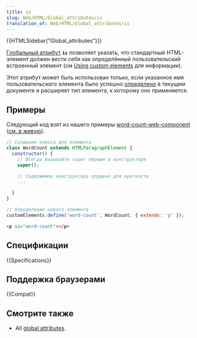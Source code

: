 ```yaml
---
title: is
slug: Web/HTML/Global_attributes/is
translation_of: Web/HTML/Global_attributes/is
---
```

{{HTMLSidebar("Global_attributes")}}

[Глобальный атрибут](/ru/docs/Web/HTML/Global_attributes) **`is`** позволяет указать, что стандартный HTML-элемент должен вести себя как определённый пользовательский встроенный элемент (см [Using custom elements](/ru/docs/Web/Web_Components/Using_custom_elements) для информации).

Этот атрибут может быть использован только, если указанное имя пользовательского элемента было успешно [определено](/ru/docs/Web/API/CustomElementRegistry/define) в текущем документе и расширяет тип элемента, к которому оно применяется.

## Примеры

Следующий код взят из нашего примеры [word-count-web-component](https://github.com/mdn/web-components-examples/tree/master/word-count-web-component) ([см. в живую](https://mdn.github.io/web-components-examples/word-count-web-component/)).

```js
// Создание класса для элемента
class WordCount extends HTMLParagraphElement {
  constructor() {
    // Всегда вызывайте super первым в конструкторе
    super();

    // Содержимое конструктора опущено для краткости
    ...

  }
}

// Определение нового элемента
customElements.define('word-count', WordCount, { extends: 'p' });
```

```html
<p is="word-count"></p>
```

## Спецификации

{{Specifications}}

## Поддержка браузерами

{{Compat}}

## Смотрите также

- All [global attributes](/ru/docs/Web/HTML/Global_attributes).
